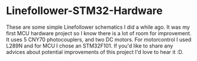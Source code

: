 # Linefollower-STM32-Hardware
These are some simple Linefollower schematics I did a while ago. It was my first MCU hardware project so I know there is a lot of room for improvement.
It uses 5 CNY70 photocouplers, and two DC motors. For motorcontrol I used L289N and for MCU I chose an STM32F101.
If you'd like to share any advices about potential improvements of this project I'd love to hear it :D.
